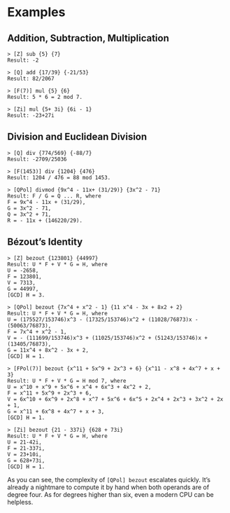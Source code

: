 # Examples

## Addition, Subtraction, Multiplication

``` 
> [Z] sub {5} {7}
Result: -2

> [Q] add {17/39} {-21/53}
Result: 82/2067

> [F(7)] mul {5} {6}
Result: 5 * 6 = 2 mod 7.

> [Zi] mul {5+ 3i} {6i - 1}
Result: -23+27i
```

## Division and Euclidean Division

```
> [Q] div {774/569} {-88/7}
Result: -2709/25036

> [F(1453)] div {1204} {476}
Result: 1204 / 476 = 88 mod 1453.

> [QPol] divmod {9x^4 - 11x+ (31/29)} {3x^2 - 71}
Result: F / G = Q ... R, where
F = 9x^4 - 11x + (31/29),
G = 3x^2 - 71,
Q = 3x^2 + 71,
R = - 11x + (146220/29).
```

## Bézout’s Identity

```
> [Z] bezout {123801} {44997}
Result: U * F + V * G = H, where
U = -2658,
F = 123801,
V = 7313,
G = 44997,
[GCD] H = 3.

> [QPol] bezout {7x^4 + x^2 - 1} {11 x^4 - 3x + 8x2 + 2}
Result: U * F + V * G = H, where
U = (175527/153746)x^3 - (17325/153746)x^2 + (11028/76873)x - (50063/76873),
F = 7x^4 + x^2 - 1,
V = - (111699/153746)x^3 + (11025/153746)x^2 + (51243/153746)x + (13405/76873),
G = 11x^4 + 8x^2 - 3x + 2,
[GCD] H = 1.

> [FPol(7)] bezout {x^11 + 5x^9 + 2x^3 + 6} {x^11 - x^8 + 4x^7 + x + 3}
Result: U * F + V * G = H mod 7, where
U = x^10 + x^9 + 5x^6 + x^4 + 6x^3 + 4x^2 + 2,
F = x^11 + 5x^9 + 2x^3 + 6,
V = 6x^10 + 6x^9 + 2x^8 + x^7 + 5x^6 + 6x^5 + 2x^4 + 2x^3 + 3x^2 + 2x + 1,
G = x^11 + 6x^8 + 4x^7 + x + 3,
[GCD] H = 1.

> [Zi] bezout {21 - 337i} {628 + 73i}
Result: U * F + V * G = H, where
U = 21-42i,
F = 21-337i,
V = 23+10i,
G = 628+73i,
[GCD] H = 1.
```

As you can see, the complexity of `[QPol] bezout` escalates quickly. It’s already a nightmare to compute it by hand when both operands are of degree four. As for degrees higher than six,
even a modern CPU can be helpless. 